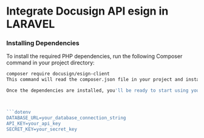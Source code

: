 # Integrate Docusign API esign in LARAVEL

### Installing Dependencies

To install the required PHP dependencies, run the following Composer command in your project directory:

```bash
composer require docusign/esign-client
This command will read the composer.json file in your project and install the specified packages. Make sure you have Composer installed on your system before running this command. You can download Composer from getcomposer.org.

Once the dependencies are installed, you'll be ready to start using your PHP application.



```dotenv
DATABASE_URL=your_database_connection_string
API_KEY=your_api_key
SECRET_KEY=your_secret_key
